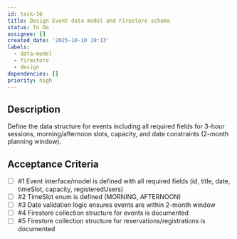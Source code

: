 ```yaml
---
id: task-16
title: Design Event data model and Firestore schema
status: To Do
assignee: []
created_date: '2025-10-10 19:13'
labels:
  - data-model
  - firestore
  - design
dependencies: []
priority: high
---
```


## Description

<!-- SECTION:DESCRIPTION:BEGIN -->
Define the data structure for events including all required fields for 3-hour sessions, morning/afternoon slots, capacity, and date constraints (2-month planning window).
<!-- SECTION:DESCRIPTION:END -->

## Acceptance Criteria
<!-- AC:BEGIN -->
- [ ] #1 Event interface/model is defined with all required fields (id, title, date, timeSlot, capacity, registeredUsers)
- [ ] #2 TimeSlot enum is defined (MORNING, AFTERNOON)
- [ ] #3 Date validation logic ensures events are within 2-month window
- [ ] #4 Firestore collection structure for events is documented
- [ ] #5 Firestore collection structure for reservations/registrations is documented
<!-- AC:END -->
